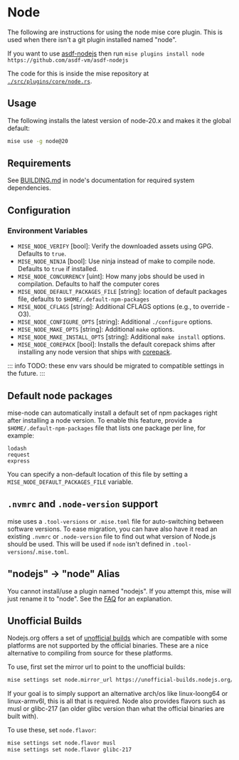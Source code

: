 # Node

The following are instructions for using the node mise core plugin. This is used when there isn't a
git plugin installed named "node".

If you want to use [asdf-nodejs](https://github.com/asdf-vm/asdf-nodejs)
then run `mise plugins install node https://github.com/asdf-vm/asdf-nodejs`

The code for this is inside the mise repository at [`./src/plugins/core/node.rs`](https://github.com/jdx/mise/blob/main/src/plugins/core/node.rs).

## Usage

The following installs the latest version of node-20.x and makes it the global
default:

```sh
mise use -g node@20
```

## Requirements

See [BUILDING.md](https://github.com/nodejs/node/blob/main/BUILDING.md#building-nodejs-on-supported-platforms) in node's documentation for
required system dependencies.

## Configuration

<script setup>
import { data } from '/settings.data.ts';
import Setting from '/components/setting.vue';

const settings = data.find(s => s.key === 'node').settings;

</script>

<Setting v-for="setting in settings" :setting="setting" :key="setting.key" :level="3" />

### Environment Variables

- `MISE_NODE_VERIFY` [bool]: Verify the downloaded assets using GPG. Defaults to `true`.
- `MISE_NODE_NINJA` [bool]: Use ninja instead of make to compile node. Defaults to `true` if installed.
- `MISE_NODE_CONCURRENCY` [uint]: How many jobs should be used in compilation. Defaults to half the computer cores
- `MISE_NODE_DEFAULT_PACKAGES_FILE` [string]: location of default packages file, defaults to `$HOME/.default-npm-packages`
- `MISE_NODE_CFLAGS` [string]: Additional CFLAGS options (e.g., to override -O3).
- `MISE_NODE_CONFIGURE_OPTS` [string]: Additional `./configure` options.
- `MISE_NODE_MAKE_OPTS` [string]: Additional `make` options.
- `MISE_NODE_MAKE_INSTALL_OPTS` [string]: Additional `make install` options.
- `MISE_NODE_COREPACK` [bool]: Installs the default corepack shims after installing any node version that ships with [corepack](https://github.com/nodejs/corepack).

::: info
TODO: these env vars should be migrated to compatible settings in the future.
:::

## Default node packages

mise-node can automatically install a default set of npm packages right after installing a node version. To enable this feature, provide a `$HOME/.default-npm-packages` file that lists one package per line, for example:

```text
lodash
request
express
```

You can specify a non-default location of this file by setting a `MISE_NODE_DEFAULT_PACKAGES_FILE` variable.

## `.nvmrc` and `.node-version` support

mise uses a `.tool-versions` or `.mise.toml` file for auto-switching between software versions. To ease migration, you can have also have it read an existing `.nvmrc` or `.node-version` file to find out what version of Node.js should be used. This will be used if `node` isn't defined in `.tool-versions`/`.mise.toml`.

## "nodejs" -> "node" Alias

You cannot install/use a plugin named "nodejs". If you attempt this, mise will just rename it to
"node". See the [FAQ](https://github.com/jdx/mise#what-is-the-difference-between-nodejs-and-node-or-golang-and-go)
for an explanation.

## Unofficial Builds

Nodejs.org offers a set of [unofficial builds](https://unofficial-builds.nodejs.org/) which are
compatible with some platforms are not supported by the official binaries. These are a nice alternative to
compiling from source for these platforms.

To use, first set the mirror url to point to the unofficial builds:

```sh
mise settings set node.mirror_url https://unofficial-builds.nodejs.org/download/release/
```

If your goal is to simply support an alternative arch/os like linux-loong64 or linux-armv6l, this is
all that is required. Node also provides flavors such as musl or glibc-217 (an older glibc version
than what the official binaries are built with).

To use these, set `node.flavor`:

```sh
mise settings set node.flavor musl
mise settings set node.flavor glibc-217
```
